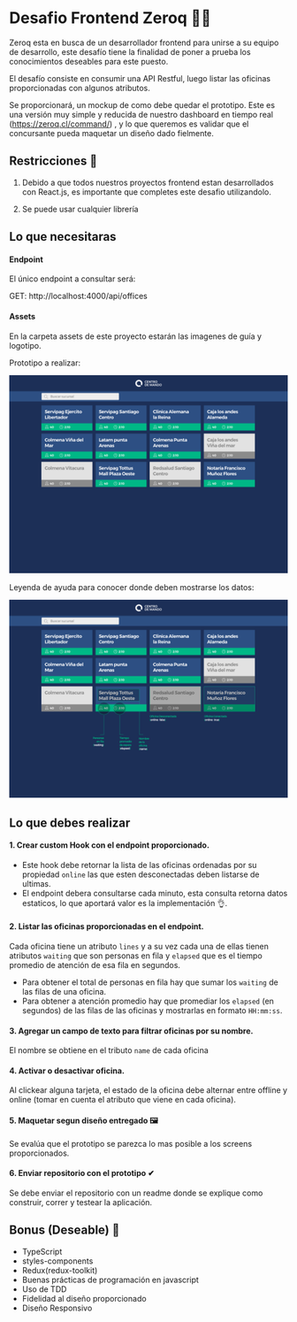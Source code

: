 # Desafio Frontend Zeroq 🐱‍🏍

Zeroq esta en busca de un desarrollador frontend para unirse a su equipo de desarrollo, este desafío tiene la finalidad de poner a prueba los conocimientos deseables para este puesto.

El desafío consiste en consumir una API Restful, luego listar las oficinas proporcionadas con algunos atributos.

Se proporcionará, un mockup de como debe quedar el prototipo. Este es una versión muy simple y reducida de nuestro dashboard en tiempo real (https://zeroq.cl/command/) , y lo que queremos es validar que el concursante pueda maquetar un diseño dado fielmente.

## Restricciones 👀

1. Debido a que todos nuestros proyectos frontend estan desarrollados con React.js, es importante que completes este desafio utilizandolo.

2. Se puede usar cualquier librería

## Lo que necesitaras

#### Endpoint

El único endpoint a consultar será:

GET: http://localhost:4000/api/offices

#### Assets

En la carpeta assets de este proyecto estarán las imagenes de guía y logotipo.

Prototipo a realizar:

![Prototipo](assets/screens/index.png 'prototipo')

Leyenda de ayuda para conocer donde deben mostrarse los datos:

![Leyenda](assets/screens/legend.png 'Leyenda')

## Lo que debes realizar

#### 1. Crear custom Hook con el endpoint proporcionado.

- Este hook debe retornar la lista de las oficinas ordenadas por su propiedad `online` las que esten desconectadas deben listarse de ultimas.
- El endpoint debera consultarse cada minuto, esta consulta retorna datos estaticos, lo que aportará valor es la implementación 👌.

#### 2. Listar las oficinas proporcionadas en el endpoint.

Cada oficina tiene un atributo `lines` y a su vez cada una de ellas tienen atributos `waiting` que son personas en fila y `elapsed` que es el tiempo promedio de atención de esa fila en segundos.

- Para obtener el total de personas en fila hay que sumar los `waiting` de las filas de una oficina.
- Para obtener a atención promedio hay que promediar los `elapsed` (en segundos) de las filas de las oficinas y mostrarlas en formato `HH:mm:ss`.

#### 3. Agregar un campo de texto para filtrar oficinas por su nombre.

El nombre se obtiene en el tributo `name` de cada oficina

#### 4. Activar o desactivar oficina.

Al clickear alguna tarjeta, el estado de la oficina debe alternar entre offline y online (tomar en cuenta el atributo que viene en cada oficina).

#### 5. Maquetar segun diseño entregado 🖼

Se evalúa que el prototipo se parezca lo mas posible a los screens proporcionados.

#### 6. Enviar repositorio con el prototipo ✔

Se debe enviar el repositorio con un readme donde se explique como construir, correr y testear la aplicación.

## Bonus (Deseable) 🚀

- TypeScript
- styles-components
- Redux(redux-toolkit)
- Buenas prácticas de programación en javascript
- Uso de TDD
- Fidelidad al diseño proporcionado
- Diseño Responsivo
